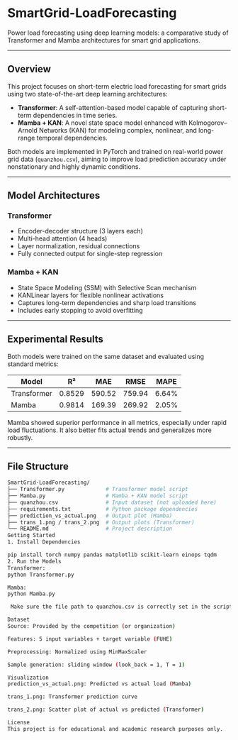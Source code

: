 #  SmartGrid-LoadForecasting

Power load forecasting using deep learning models: a comparative study of Transformer and Mamba architectures for smart grid applications.

---

##  Overview

This project focuses on short-term electric load forecasting for smart grids using two state-of-the-art deep learning architectures:

- **Transformer**: A self-attention-based model capable of capturing short-term dependencies in time series.
- **Mamba + KAN**: A novel state space model enhanced with Kolmogorov–Arnold Networks (KAN) for modeling complex, nonlinear, and long-range temporal dependencies.

Both models are implemented in PyTorch and trained on real-world power grid data (`quanzhou.csv`), aiming to improve load prediction accuracy under nonstationary and highly dynamic conditions.

---

##  Model Architectures

###  Transformer
- Encoder-decoder structure (3 layers each)
- Multi-head attention (4 heads)
- Layer normalization, residual connections
- Fully connected output for single-step regression

###  Mamba + KAN
- State Space Modeling (SSM) with Selective Scan mechanism
- KANLinear layers for flexible nonlinear activations
- Captures long-term dependencies and sharp load transitions
- Includes early stopping to avoid overfitting

---

##  Experimental Results

Both models were trained on the same dataset and evaluated using standard metrics:

| Model       | R²     | MAE      | RMSE     | MAPE    |
|-------------|--------|----------|----------|---------|
| Transformer | 0.8529 | 590.52   | 759.94   | 6.64%   |
| Mamba       | 0.9814 | 169.39   | 269.92   | 2.05%   |

Mamba showed superior performance in all metrics, especially under rapid load fluctuations. It also better fits actual trends and generalizes more robustly.

---

##  File Structure

```bash
SmartGrid-LoadForecasting/
├── Transformer.py             # Transformer model script
├── Mamba.py                   # Mamba + KAN model script
├── quanzhou.csv               # Input dataset (not uploaded here)
├── requirements.txt           # Python package dependencies
├── prediction_vs_actual.png   # Output plot (Mamba)
├── trans_1.png / trans_2.png  # Output plots (Transformer)
└── README.md                  # Project description
Getting Started
1. Install Dependencies

pip install torch numpy pandas matplotlib scikit-learn einops tqdm
2. Run the Models
Transformer:
python Transformer.py

Mamba:
python Mamba.py

 Make sure the file path to quanzhou.csv is correctly set in the scripts. By default, it points to a Windows local path (you may need to change it).

Dataset
Source: Provided by the competition (or organization)

Features: 5 input variables + target variable (FUHE)

Preprocessing: Normalized using MinMaxScaler

Sample generation: sliding window (look_back = 1, T = 1)

Visualization
prediction_vs_actual.png: Predicted vs actual load (Mamba)

trans_1.png: Transformer prediction curve

trans_2.png: Scatter plot of actual vs predicted (Transformer)

License
This project is for educational and academic research purposes only.
